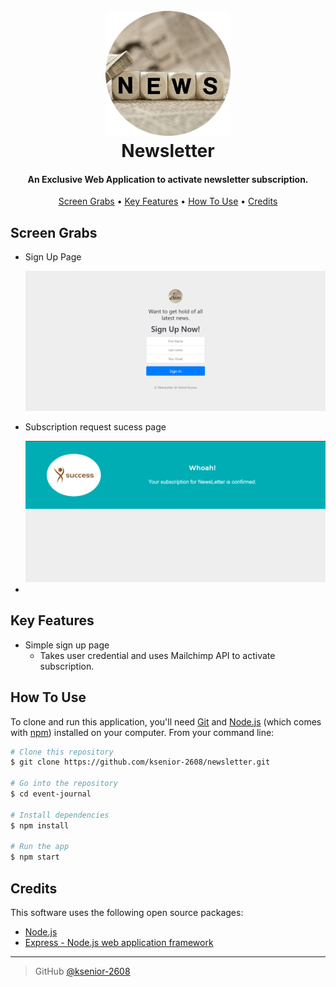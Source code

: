 
<h1 align="center">
  <br>
  <a href="https://github.com/ksenior-2608/newsletter"><img src="./public/images/logo.png" width = "200"></a>
  <br>
  Newsletter
  <br>
</h1>

<h4 align="center">An Exclusive Web Application to activate newsletter subscription. </h4>

<p align="center">
  <a href="#grabs">Screen Grabs</a> •
  <a href="#key-features">Key Features</a> •
  <a href="#how-to-use">How To Use</a> •
  <a href="#credits">Credits</a> 
</p>

## Screen Grabs
  * Sign Up Page

    <img src = "./public/images/signup_ss.png" alt = "signup-page" width = "700">
  * Subscription request sucess page

    <img src = "./public/images/success_ss.png" alt = "success-page" width = "700">
  *

## Key Features

  * Simple sign up page
    - Takes user credential and uses Mailchimp API to activate subscription. 
    

## How To Use

To clone and run this application, you'll need [Git](https://git-scm.com) and [Node.js](https://nodejs.org/en/download/) (which comes with [npm](http://npmjs.com)) installed on your computer. From your command line:

```bash
# Clone this repository
$ git clone https://github.com/ksenior-2608/newsletter.git

# Go into the repository
$ cd event-journal

# Install dependencies
$ npm install

# Run the app
$ npm start
```

## Credits

This software uses the following open source packages:

- [Node.js](https://nodejs.org/)
- [Express - Node.js web application framework](https://expressjs.com/)


---

> GitHub [@ksenior-2608](https://github.com/ksenior-2608)


